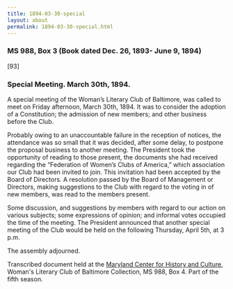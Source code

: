 ```yaml
---
title: 1894-03-30-special
layout: about
permalink: 1894-03-30-special.html
---
```

### MS 988, Box 3 (Book dated Dec. 26, 1893- June 9, 1894)

[93]

### Special Meeting. March 30th, 1894.

A special meeting of the Woman’s Literary Club of Baltimore, was called to meet on Friday afternoon, March 30th, 1894. It was to consider the adoption of a Constitution; the admission of new members; and other business before the Club.

Probably owing to an unaccountable failure in the reception of notices, the attendance was so small that it was decided, after some delay, to postpone the proposal business to another meeting. The President took the opportunity of reading to those present, the documents she had received regarding the “Federation of Women’s Clubs of America,” which association our Club had been invited to join. This invitation had been accepted by the Board of Directors. A resolution passed by the Board of Management or Directors, making suggestions to the Club with regard to the voting in of new members, was read to the members present.

Some discussion, and suggestions by members with regard to our action on various subjects; some expressions of opinion; and informal votes occupied the time of the meeting. The President announced that another special meeting of the Club would be held on the following Thursday, April 5th, at 3 p.m.

The assembly adjourned.

Transcribed document held at the [Maryland Center for History and Culture](http://mdhs.org/), Woman's Literary Club of Baltimore Collection, MS 988, Box 4. Part of the fifth season.
